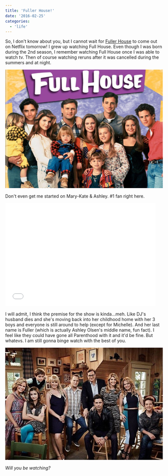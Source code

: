 ```yaml
---
title: 'Fuller House!'
date: '2016-02-25'
categories:
  - 'life'
---
```


So, I don't know about you, but I cannot wait for [Fuller House](http://www.netflix.com/title/80051137) to come out on Netflix tomorrow! I grew up watching Full House. Even though I was born during the 2nd season, I remember watching Full House once I was able to watch tv. Then of course watching reruns after it was cancelled during the summers and at night.

[![](images/Full-house_1987_cast.jpg)](http://static.independent.co.uk/s3fs-public/thumbnails/image/2015/04/21/10/Full-house_1987_cast.jpg)

Don't even get me started on Mary-Kate & Ashley. #1 fan right here.

<iframe src="//giphy.com/embed/G46TfDvCg9AtO" width="480" height="328" frameborder="0" allowfullscreen="allowfullscreen"></iframe>

I will admit, I think the premise for the show is kinda...meh. Like DJ's husband dies and she's moving back into her childhood home with her 3 boys and everyone is still around to help (except for Michelle). And her last name is Fuller (which is actually Ashley Olsen's middle name, fun fact). I feel like they could have gone all Parenthood with it and it'd be fine. But whatevs. I am still gonna binge watch with the best of you.

[![](images/Screen%2BShot%2B2016-02-05%2Bat%2B10.08.51%2BPM.png)](https://1.bp.blogspot.com/-yAlt_BxKkMA/VrVkZ-LvMNI/AAAAAAABNHU/QShm2jXGI7I/s1600/Screen%2BShot%2B2016-02-05%2Bat%2B10.08.51%2BPM.png)

_Will you be watching?_
